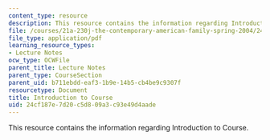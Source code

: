 ```yaml
---
content_type: resource
description: This resource contains the information regarding Introduction to Course.
file: /courses/21a-230j-the-contemporary-american-family-spring-2004/24cf187e7d20c5d809a3c93e49d4aade_MIT21A_230JS04_introtocours.pdf
file_type: application/pdf
learning_resource_types:
- Lecture Notes
ocw_type: OCWFile
parent_title: Lecture Notes
parent_type: CourseSection
parent_uid: b711ebdd-eaf3-1b9e-14b5-cb4be9c9307f
resourcetype: Document
title: Introduction to Course
uid: 24cf187e-7d20-c5d8-09a3-c93e49d4aade
---
```

This resource contains the information regarding Introduction to Course.


